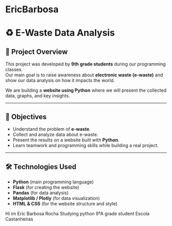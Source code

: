 # EricBarbosa
# ♻️ E-Waste Data Analysis

## 📌 Project Overview
This project was developed by **9th grade students** during our programming classes.  
Our main goal is to raise awareness about **electronic waste (e-waste)** and show our data analysis on how it impacts the world.  

We are building a **website using Python** where we will present the collected data, graphs, and key insights.

---

## 🎯 Objectives
- Understand the problem of **e-waste**.  
- Collect and analyze data about e-waste.  
- Present the results on a website built with **Python**.  
- Learn teamwork and programming skills while building a real project.  

---

## 🛠️ Technologies Used
- **Python** (main programming language)  
- **Flask** (for creating the website)  
- **Pandas** (for data analysis)  
- **Matplotlib / Plotly** (for data visualization)  
- **HTML & CSS** (for the website structure and style)  

Hi im Eric Barbosa Rocha
Studying python
9°A grade student
Escola Castanheiras

